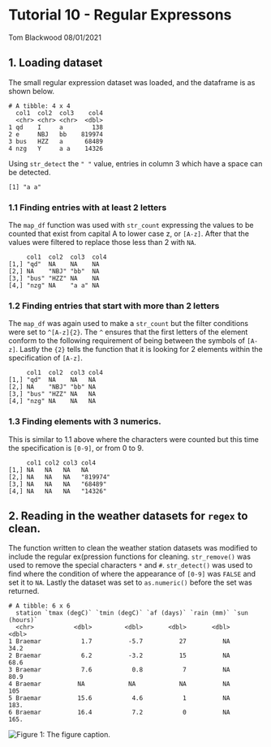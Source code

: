 Tutorial 10 - Regular Expressons
================
Tom Blackwood
08/01/2021

## 1\. Loading dataset

The small regular expression dataset was loaded, and the dataframe is as
shown below.

    # A tibble: 4 x 4
      col1  col2  col3    col4
      <chr> <chr> <chr>  <dbl>
    1 qd    I     a        138
    2 e     NBJ   bb    819974
    3 bus   HZZ   a      68489
    4 nzg   Y     a a    14326

Using `str_detect` the `" "` value, entries in column 3 which have a
space can be detected.

    [1] "a a"

### 1.1 Finding entries with at least 2 letters

The `map_df` function was used with `str_count` expressing the values to
be counted that exist from capital A to lower case z, or `[A-z]`. After
that the values were filtered to replace those less than 2 with `NA`.

``` 
     col1  col2  col3  col4
[1,] "qd"  NA    NA    NA  
[2,] NA    "NBJ" "bb"  NA  
[3,] "bus" "HZZ" NA    NA  
[4,] "nzg" NA    "a a" NA  
```

### 1.2 Finding entries that start with more than 2 letters

The `map_df` was again used to make a `str_count` but the filter
conditions were set to `^[A-z]{2}`. The `^` ensures that the first
letters of the element conform to the following requirement of being
between the symbols of `[A-z]`. Lastly the `{2}` tells the function that
it is looking for 2 elements within the specification of `[A-z]`.

``` 
     col1  col2  col3 col4
[1,] "qd"  NA    NA   NA  
[2,] NA    "NBJ" "bb" NA  
[3,] "bus" "HZZ" NA   NA  
[4,] "nzg" NA    NA   NA  
```

### 1.3 Finding elements with 3 numerics.

This is similar to 1.1 above where the characters were counted but this
time the specification is `[0-9]`, or from 0 to 9.

``` 
     col1 col2 col3 col4    
[1,] NA   NA   NA   NA      
[2,] NA   NA   NA   "819974"
[3,] NA   NA   NA   "68489" 
[4,] NA   NA   NA   "14326" 
```

## 2\. Reading in the weather datasets for `regex` to clean.

The function written to clean the weather station datasets was modified
to include the regular ex(pression functions for cleaning.
`str_remove()` was used to remove the special characters `*` and `#`.
`str_detect()` was used to find where the condition of where the
appearance of `[0-9]` was `FALSE` and set it to `NA`. Lastly the dataset
was set to `as.numeric()` before the set was returned.

    # A tibble: 6 x 6
      station `tmax (degC)` `tmin (degC)` `af (days)` `rain (mm)` `sun (hours)`
      <chr>           <dbl>         <dbl>       <dbl>       <dbl>         <dbl>
    1 Braemar           1.7          -5.7          27          NA          34.2
    2 Braemar           6.2          -3.2          15          NA          68.6
    3 Braemar           7.6           0.8           7          NA          80.9
    4 Braemar          NA            NA            NA          NA         105  
    5 Braemar          15.6           4.6           1          NA         183. 
    6 Braemar          16.4           7.2           0          NA         165. 

![Figure 1: The figure
caption.](2021-01-08_Tutorial-10_Regular-Expressions_files/figure-gfm/unnamed-chunk-1-1.png)
